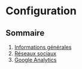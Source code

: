 # Configuration

## Sommaire

1. [Informations générales](informations-generales.md)
2. [Réseaux sociaux](reseaux-sociaux.md)
3. [Google Analytics](google-analytics.md)

